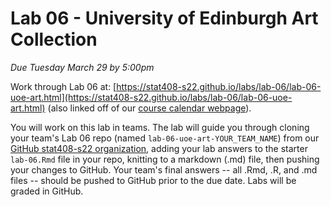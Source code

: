 # Lab 06 - University of Edinburgh Art Collection

_Due Tuesday March 29 by 5:00pm_

Work through Lab 06 at: [https://stat408-s22.github.io/labs/lab-06/lab-06-uoe-art.html](https://stat408-s22.github.io/labs/lab-06/lab-06-uoe-art.html) (also linked off of our [course calendar webpage](https://stat408-s22.github.io/calendar.html)). 

You will work on this lab in teams. 
The lab will guide you through cloning your team's Lab 06 repo (named `lab-06-uoe-art-YOUR_TEAM_NAME`) from our [GitHub stat408-s22 organization](https://github.com/stat408-s22), adding your lab answers to the starter `lab-06.Rmd` file in your repo, knitting to a markdown (.md) file, then pushing your changes to GitHub. Your team's final answers -- all .Rmd, .R, and .md files -- should be pushed to GitHub prior to the due date. Labs will be graded in GitHub.
